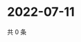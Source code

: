 # 2022-07-11

共 0 条

<!-- BEGIN WEIBO -->
<!-- 最后更新时间 Mon Jul 11 2022 09:40:05 GMT+0800 (China Standard Time) -->

<!-- END WEIBO -->
